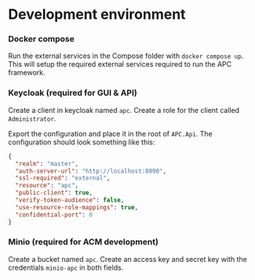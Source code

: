 # Development environment
### Docker compose
Run the external services in the Compose folder with
`docker compose up`.
This will setup the required external services required to run the APC framework.

### Keycloak (required for GUI & API)
Create a client in keycloak named `apc`.
Create a role for the client called `Administrator`.

Export the configuration and place it in the root of `APC.Api`.
The configuration should look something like this:

```json
{
  "realm": "master",
  "auth-server-url": "http://localhost:8090",
  "ssl-required": "external",
  "resource": "apc",
  "public-client": true,
  "verify-token-audience": false,
  "use-resource-role-mappings": true,
  "confidential-port": 0
}
```

### Minio (required for ACM development)
Create a bucket named `apc`.
Create an access key and secret key with the credentials `minio-apc` in both fields.